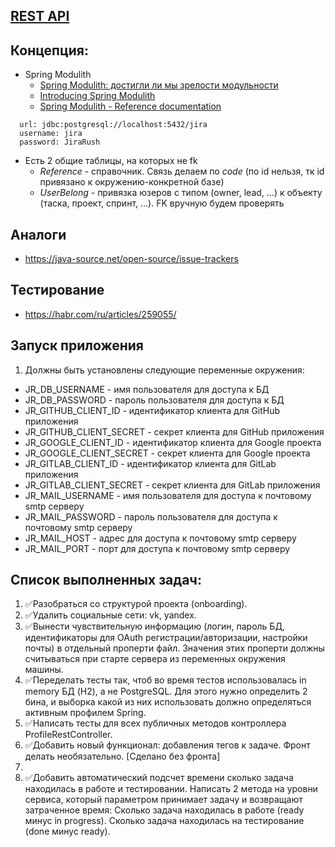## [REST API](http://localhost:8080/doc)

## Концепция:
- Spring Modulith
  - [Spring Modulith: достигли ли мы зрелости модульности](https://habr.com/ru/post/701984/)
  - [Introducing Spring Modulith](https://spring.io/blog/2022/10/21/introducing-spring-modulith)
  - [Spring Modulith - Reference documentation](https://docs.spring.io/spring-modulith/docs/current-SNAPSHOT/reference/html/)

```
  url: jdbc:postgresql://localhost:5432/jira
  username: jira
  password: JiraRush
```
- Есть 2 общие таблицы, на которых не fk
  - _Reference_ - справочник. Связь делаем по _code_ (по id нельзя, тк id привязано к окружению-конкретной базе)
  - _UserBelong_ - привязка юзеров с типом (owner, lead, ...) к объекту (таска, проект, спринт, ...). FK вручную будем проверять

## Аналоги
- https://java-source.net/open-source/issue-trackers

## Тестирование
- https://habr.com/ru/articles/259055/

## Запуск приложения
1. Должны быть установлены следующие переменные окружения:
- JR_DB_USERNAME - имя пользователя для доступа к БД
- JR_DB_PASSWORD - пароль пользователя для доступа к БД
- JR_GITHUB_CLIENT_ID - идентификатор клиента для GitHub приложения
- JR_GITHUB_CLIENT_SECRET - секрет клиента для GitHub приложения
- JR_GOOGLE_CLIENT_ID - идентификатор клиента для Google проекта
- JR_GOOGLE_CLIENT_SECRET - секрет клиента для Google проекта
- JR_GITLAB_CLIENT_ID - идентификатор клиента для GitLab приложения
- JR_GITLAB_CLIENT_SECRET - секрет клиента для GitLab приложения
- JR_MAIL_USERNAME - имя пользователя для доступа к почтовому smtp серверу
- JR_MAIL_PASSWORD - пароль пользователя для доступа к почтовому smtp серверу
- JR_MAIL_HOST - адрес для доступа к почтовому smtp серверу
- JR_MAIL_PORT - порт для доступа к почтовому smtp серверу

## Список выполненных задач:
1. ✅Разобраться со структурой проекта (onboarding).
2. ✅Удалить социальные сети: vk, yandex.
3. ✅Вынести чувствительную информацию (логин, пароль БД, идентификаторы для OAuth регистрации/авторизации, настройки почты) в отдельный проперти файл. Значения этих проперти должны считываться при старте сервера из переменных окружения машины.
4. ✅Переделать тесты так, чтоб во время тестов использовалась in memory БД (H2), а не PostgreSQL. Для этого нужно определить 2 бина, и выборка какой из них использовать должно определяться активным профилем Spring.
5. ✅Написать тесты для всех публичных методов контроллера ProfileRestController.
6. ✅Добавить новый функционал: добавления тегов к задаче. Фронт делать необязательно. [Сделано без фронта]
7. 
8. ✅Добавить автоматический подсчет времени сколько задача находилась в работе и тестировании. Написать 2 метода на уровни сервиса, который параметром принимает задачу и возвращают затраченное время: Сколько задача находилась в работе (ready минус in progress). Сколько задача находилась на тестирование (done минус ready).
